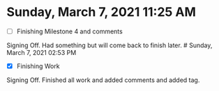 # Sunday, March  7, 2021 11:25 AM
- [ ] Finishing Milestone 4 and comments 

Signing Off. Had something but will come back to finish later. # Sunday, March  7, 2021 02:53 PM
- [x] Finishing Work

Signing Off. Finished all work and added comments and added tag. 
